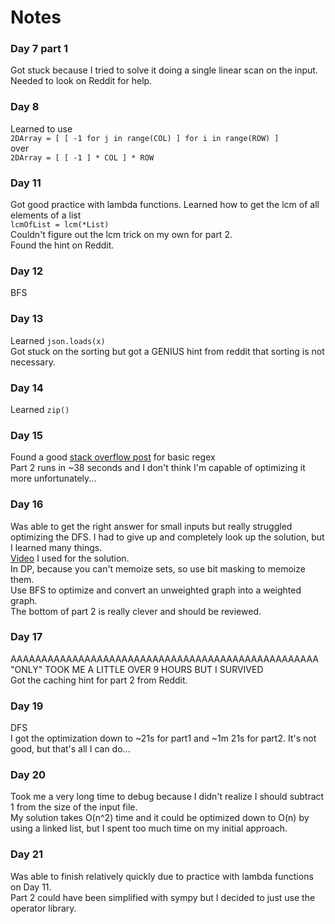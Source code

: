 # Notes

### Day 7 part 1
Got stuck because I tried to solve it doing a single linear scan on the input.  
Needed to look on Reddit for help.  

### Day 8
Learned to use  
``
2DArray = [ [ -1 for j in range(COL) ] for i in range(ROW) ]  
``  
over  
``
2DArray = [ [ -1 ] * COL ] * ROW
``  

### Day 11
Got good practice with lambda functions. 
Learned how to get the lcm of all elements of a list  
``
lcmOfList = lcm(*List)
``  
Couldn't figure out the lcm trick on my own for part 2.  
Found the hint on Reddit. 

### Day 12  
BFS  

### Day 13  
Learned ``json.loads(x)``  
Got stuck on the sorting but got a GENIUS hint from reddit that sorting is not necessary.  
  
### Day 14
Learned ``zip()``

### Day 15  
Found a good [stack overflow post](https://stackoverflow.com/questions/15814592/how-do-i-include-negative-decimal-numbers-in-this-regular-expression) for basic regex   
Part 2 runs in ~38 seconds and I don't think I'm capable of optimizing it more unfortunately... 

### Day 16  
Was able to get the right answer for small inputs but really struggled optimizing the DFS. I had to give up and completely look up the solution, but I learned many things.  
[Video](https://www.youtube.com/watch?v=w9Sk7lvyGZI) I used for the solution.  
In DP, because you can't memoize sets, so use bit masking to memoize them.  
Use BFS to optimize and convert an unweighted graph into a weighted graph.  
The bottom of part 2 is really clever and should be reviewed.  

### Day 17
AAAAAAAAAAAAAAAAAAAAAAAAAAAAAAAAAAAAAAAAAAAAAAAAAA "ONLY" TOOK ME A LITTLE OVER 9 HOURS BUT I SURVIVED  
Got the caching hint for part 2 from Reddit.  

### Day 19  
DFS  
I got the optimization down to ~21s for part1 and ~1m 21s for part2.
It's not good, but that's all I can do...  

### Day 20
Took me a very long time to debug because I didn't realize I should subtract 1 from the size of the input file.  
My solution takes O(n^2) time and it could be optimized down to O(n) by using a linked list, but I spent too much time on my initial approach.  

### Day 21  
Was able to finish relatively quickly due to practice with lambda functions on Day 11.  
Part 2 could have been simplified with sympy but I decided to just use the operator library. 